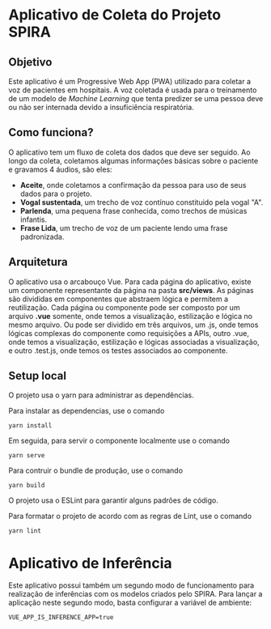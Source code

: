 # Aplicativo de Coleta do Projeto SPIRA

## Objetivo

Este aplicativo é um Progressive Web App (PWA) utilizado para coletar a voz de pacientes em hospitais. A voz coletada é usada para o treinamento de um modelo de *Machine Learning* que tenta predizer se uma pessoa deve ou não ser internada devido a insuficiência respiratória.

## Como funciona?

O aplicativo tem um fluxo de coleta dos dados que deve ser seguido. Ao longo da coleta, coletamos algumas informações básicas sobre o paciente e gravamos 4 áudios, são eles:
- **Aceite**, onde coletamos a confirmação da pessoa para uso de seus dados para o projeto.
- **Vogal sustentada**, um trecho de voz contínuo constituido pela vogal "A".
- **Parlenda**, uma pequena frase conhecida, como trechos de músicas infantis.
- **Frase Lida**, um trecho de voz de um paciente lendo uma frase padronizada.

## Arquitetura

O aplicativo usa o arcabouço Vue. Para cada página do aplicativo, existe um componente representante da página na pasta **src/views**. As páginas são divididas em componentes que abstraem lógica e permitem a reutilização. Cada página ou componente pode ser composto por um arquivo **.vue** somente, onde temos a visualização, estilização e lógica no mesmo arquivo. Ou pode ser dividido em três arquivos, um .js, onde temos lógicas complexas do componente como requisições a APIs, outro .vue, onde temos a visualização, estilização e lógicas associadas a visualização, e outro .test.js, onde temos os testes associados ao componente.

## Setup local
O projeto usa o yarn para administrar as dependências.

Para instalar as dependencias, use o comando
```
yarn install
```

Em seguida, para servir o componente localmente use o comando
```
yarn serve
```

Para contruir o bundle de produção, use o comando
```
yarn build
```

O projeto usa o ESLint para garantir alguns padrões de código.

Para formatar o projeto de acordo com as regras de Lint, use o comando
```
yarn lint
```

# Aplicativo de Inferência

Este aplicativo possui também um segundo modo de funcionamento para realização de inferências com os modelos criados pelo SPIRA.
Para lançar a aplicação neste segundo modo, basta configurar a variável de ambiente:
```
VUE_APP_IS_INFERENCE_APP=true
```